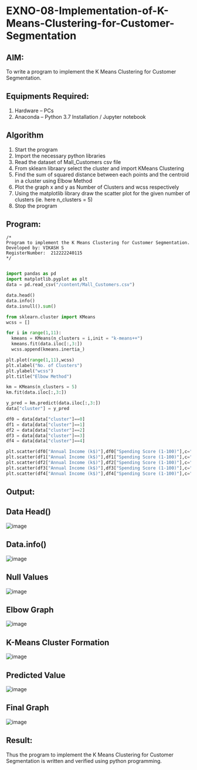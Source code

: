 # EXNO-08-Implementation-of-K-Means-Clustering-for-Customer-Segmentation

## AIM:
To write a program to implement the K Means Clustering for Customer Segmentation.

## Equipments Required:
1. Hardware – PCs
2. Anaconda – Python 3.7 Installation / Jupyter notebook

## Algorithm
1. Start the program
2. Import the necessary python libraries
3. Read the dataset of Mall_Customers csv file
4. From sklearn libraary select the cluster and import KMeans Clustering
5. Find the sum of squared distance between each points and the centroid in a cluster using Elbow Method
6. Plot the graph x and y as Number of Clusters and wcss respectively
7. Using the matplotlib library draw the scatter plot for the given number of clusters (ie. here n_clusters = 5)
8. Stop the program


## Program:
```
/*
Program to implement the K Means Clustering for Customer Segmentation.
Developed by: VIKASH S
RegisterNumber:  212222240115
*/
```
```python

import pandas as pd
import matplotlib.pyplot as plt
data = pd.read_csv("/content/Mall_Customers.csv")

data.head()
data.info()
data.isnull().sum()

from sklearn.cluster import KMeans
wcss = []

for i in range(1,11):
  kmeans = KMeans(n_clusters = i,init = "k-means++")
  kmeans.fit(data.iloc[:,3:])
  wcss.append(kmeans.inertia_)

plt.plot(range(1,11),wcss)
plt.xlabel("No. of Clusters")
plt.ylabel("wcss")
plt.title("Elbow Method")

km = KMeans(n_clusters = 5)
km.fit(data.iloc[:,3:])

y_pred = km.predict(data.iloc[:,3:])
data["cluster"] = y_pred

df0 = data[data["cluster"]==0]
df1 = data[data["cluster"]==1]
df2 = data[data["cluster"]==2]
df3 = data[data["cluster"]==3]
df4 = data[data["cluster"]==4]

plt.scatter(df0["Annual Income (k$)"],df0["Spending Score (1-100)"],c="red",label="cluster0")
plt.scatter(df1["Annual Income (k$)"],df1["Spending Score (1-100)"],c="black",label="cluster1")
plt.scatter(df2["Annual Income (k$)"],df2["Spending Score (1-100)"],c="blue",label="cluster2")
plt.scatter(df3["Annual Income (k$)"],df3["Spending Score (1-100)"],c="olive",label="cluster3")
plt.scatter(df4["Annual Income (k$)"],df4["Spending Score (1-100)"],c="orange",label="cluster4")

```

## Output:
## Data Head()
![image](https://github.com/Jayabharathi3/Implementation-of-K-Means-Clustering-for-Customer-Segmentation/assets/120367796/2f6a91bf-ce74-4a4d-954b-f13e71cde921)

## Data.info()
![image](https://github.com/Jayabharathi3/Implementation-of-K-Means-Clustering-for-Customer-Segmentation/assets/120367796/4423bf1a-4930-4bc1-9b3d-4d38b9895e44)

## Null Values
![image](https://github.com/Jayabharathi3/Implementation-of-K-Means-Clustering-for-Customer-Segmentation/assets/120367796/d1404b73-ee55-4354-808f-dc0bb2f4d9e8)

## Elbow Graph
![image](https://github.com/Jayabharathi3/Implementation-of-K-Means-Clustering-for-Customer-Segmentation/assets/120367796/f6606dcf-8669-45eb-b929-f06c1a732a7b)

## K-Means Cluster Formation
![image](https://github.com/Jayabharathi3/Implementation-of-K-Means-Clustering-for-Customer-Segmentation/assets/120367796/9b49f689-6e11-49db-acc0-cfcbb5e3b589)

## Predicted Value

![image](https://github.com/Jayabharathi3/Implementation-of-K-Means-Clustering-for-Customer-Segmentation/assets/120367796/f4e033a9-57a5-4874-a465-bf2df698b1f8)

## Final Graph

![image](https://github.com/Jayabharathi3/Implementation-of-K-Means-Clustering-for-Customer-Segmentation/assets/120367796/375ea230-04a8-4cbe-9bc9-a4bd3967996d)


## Result:
Thus the program to implement the K Means Clustering for Customer Segmentation is written and verified using python programming.
